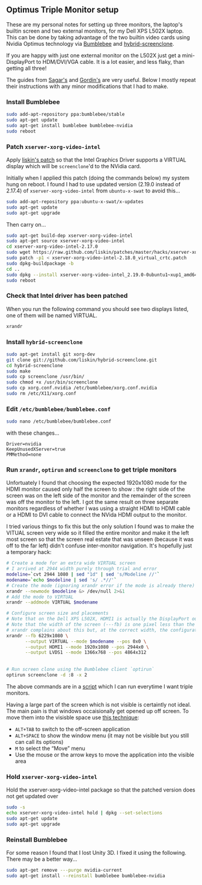 ## Optimus Triple Monitor setup

These are my personal notes for setting up three monitors, the laptop's builtin 
screen and two external monitors, for my Dell XPS L502X laptop.
This can be done by taking advantage of the two builtin video cards using 
Nvidia Optimus technology via [Bumblebee](http://bumblebee-project.org/) and
[hybrid-screenclone](https://github.com/liskin/hybrid-screenclone).

If you are happy with just one external monitor on the L502X just get a mini-DisplayPort to HDM/DVI/VGA
cable. It is a lot easier, and less flaky, than getting all three!

The guides from [Sagar's](http://sagark.org/optimal-ubuntu-graphics-setup-for-thinkpads/) 
and [Gordin's](http://blog.gordin.de/post/optimus-guide) are very useful.
Below I mostly repeat their instructions with any minor modifications that I had to make.

### Install Bumblebee

```sh
sudo add-apt-repository ppa:bumblebee/stable
sudo apt-get update
sudo apt-get install bumblebee bumblebee-nvidia
sudo reboot
```

### Patch `xserver-xorg-video-intel`

Apply [liskin's patch](https://github.com/liskin/patches/blob/master/hacks/xserver-xorg-video-intel-2.18.0_virtual_crtc.patch) 
so that the Intel Graphics Driver supports a VIRTUAL display which will be `screenclone`'d to the NVidia card.

Initially when I applied this patch (doing the commands below) my system hung on reboot.
I found I had to use updated version (2.19.0 instead of 2.17.4) of `xserver-xorg-video-intel` 
from `ubuntu-x-swat` to avoid this...

```sh
sudo add-apt-repository ppa:ubuntu-x-swat/x-updates
sudo apt-get update
sudo apt-get upgrade
```

Then carry on...

```sh
sudo apt-get build-dep xserver-xorg-video-intel
sudo apt-get source xserver-xorg-video-intel
cd xserver-xorg-video-intel-2.17.0
sudo wget https://raw.github.com/liskin/patches/master/hacks/xserver-xorg-video-intel-2.18.0_virtual_crtc.patch
sudo patch -p1 < xserver-xorg-video-intel-2.18.0_virtual_crtc.patch
sudo dpkg-buildpackage -b
cd ..
sudo dpkg --install xserver-xorg-video-intel_2.19.0-0ubuntu1~xup1_amd64.deb
sudo reboot
```

### Check that Intel driver has been patched

When you run the following command you should see two displays listed, one of them will be named VIRTUAL.

```sh
xrandr
```

### Install `hybrid-screenclone`

```sh
sudo apt-get install git xorg-dev
git clone git://github.com/liskin/hybrid-screenclone.git
cd hybrid-screenclone
sudo make
sudo cp screenclone /usr/bin/
sudo chmod +x /usr/bin/screenclone
sudo cp xorg.conf.nvidia /etc/bumblebee/xorg.conf.nvidia
sudo rm /etc/X11/xorg.conf
```

### Edit `/etc/bumblebee/bumblebee.conf`

```sh
sudo nano /etc/bumblebee/bumblebee.conf
```

with these changes...

```
Driver=nvidia
KeepUnusedXServer=true
PMMethod=none
```


### Run `xrandr`, `optirun` and `screenclone` to get triple monitors

Unfortuately I found that choosing the expected 1920x1080 mode for the
HDMI monitor caused only half the screen to show : the right side of the 
screen was on the left side of the monitor and the remainder of the screen 
was off the monitor to the left. I got the same result on three separate monitors
regardless of whether I was using a straight HDMI to HDMI cable or a HDMI to DVI cable to
connect the NVida HDMI output to the monitor.

I tried various things to fix this but the only solution I found was to make the VITUAL
screen very wide so it filled the entire monitor and make it the left most screen so that the
screen real estate that was unseen (because it was off to the far left) didn't confuse inter-monitor
navigation. It's hopefully just a temporary hack:

```sh
# Create a mode for an extra wide VIRTUAL screen
# I arrived at 2944 width purely through trial and error
modeline=`cvt 2944 1080 | sed "1d" | sed 's/Modeline //'`
modename=`echo $modeline | sed 's/ .*//'`
# Create the mode (ignoring xrandr error if the mode is already there)
xrandr --newmode $modeline &> /dev/null 2>&1
# Add the mode to VIRTUAL
xrandr --addmode VIRTUAL $modename

# Configure screen size and placements
# Note that on the Dell XPS L502X, HDMI1 is actually the DisplayPort output and VIRTUAL is the HDMI output
# Note that the width of the screen (---fb) is one pixel less than the combined widths.
# xrandr complains about this but, at the correct width, the configuration does not work
xrandr --fb 6229x1080 \
       --output VIRTUAL --mode $modename --pos 0x0 \
       --output HDMI1 --mode 1920x1080 --pos 2944x0 \
       --output LVDS1 --mode 1366x768 --pos 4864x312
       
       
# Run screen clone using the Bumblebee client `optirun`
optirun screenclone -d :8 -x 2
```

The above commands are in a [script](optimus-triple-monitor.sh) which I can run everytime I want triple monitors.

Having a large part of the screen which is not visible is certaintly not ideal.
The main pain is that windows occaisionally get opened up off screen. To move them into the visisble
space use [this technique](http://blog.vogella.com/2013/06/02/ubuntu-how-to-move-an-application-which-is-displayed-offscreen/):

- `ALT+TAB` to switch to the off-screen application
- `ALT+SPACE` to show the window menu (it may not be visible but you still can call its options)
- `M` to select the “Move” menu
- Use the mouse or the arrow keys to move the application into the visible area

### Hold `xserver-xorg-video-intel`

Hold the xserver-xorg-video-intel package so that the patched version does not get updated over

```sh
sudo -s
echo xserver-xorg-video-intel hold | dpkg --set-selections
sudo apt-get update
sudo apt-get upgrade
```

### Reinstall Bumblebee

For some reason I found that I lost Unity 3D. I fixed it using the following. There may be a better way...

```sh
sudo apt-get remove ---purge nvidia-current
sudo apt-get install --reinstall bumblebee bumblebee-nvidia
```


